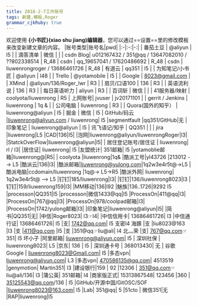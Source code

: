 ```yaml
---
title: 2018-2-7工作账号 
tags: 新建,模板,Roger
grammar_cjkRuby: true
---
```



欢迎使用 **{小书匠}(xiao shu jiang)编辑器**，您可以通过==设置==里的修改模板来改变新建文章的内容。
|账号类型|账号名|pwd|
|:-|:-:|-:|
| 番茄土豆 | @aliyun | l5 |
| 滴答清单 | 微信 | |
| csdn Blog| u012167432 / 351@qq / 13647082010 / ??802338514 | R_48
| csdn | qq_19657041 / 17620486692 | R_48
| csdn | liuwenrongroger / 13686461726 | R_48
| 有道云 | qq351 | l5 |
| 为知笔记/小书匠 | @aliyun | l48 |
| Trello | @yotamobile | l5 |
| Google | 8023@gmail.com | 
| XMind | @aliyun/136/Roger_lwr | R3 |
| 扇贝/口语100 | 136 | R3 |
| 英语流利说 | 136 | R3 |
| 每日英语听力 | aliyun | R3 |
| 百词斩 | 微信 | |
| 41服务器/映射 | coolyota/liuwenrong | R5
| 上网账号| jvuser | jv20171101 |
| gerrit / Jenkins | liuwenrong | 1q & |
| 公司电脑 | liuwenrong | R3 |
| Quora(国外的知乎） | liuwenrong@aliyun |  l5
| 掘金 | 微信 |  l5
| GitHub/码云 |liuwenrong@aliyun.com / liuwenrong|  l5
|segmentfault  |qq351/GitHub|无
| 印象笔记 | liuwenrong@aliyun | l5
| 讯飞语记/知乎 | QQ351 |  |
| jira |liuwenrong|L5
|CAD|136|l5|
|泡网|liuwenrong@aliyun/liuwenrongRoger|l3|
|StatckOverFlow|liuwenrong@aliyun|l5|
| 居住登记账号/居住证 | liuwenrong| rl / l3|
|居住证| liuwenrong| l5
|友盟统计| 351邮箱| l5
|yotamoblie邮箱|liuwenrong@|R5|
| coolyota |liuwenrong|1q&
|酷派工号|yl43726 |213012 --> L5
|酷派云|136|l3|
|酷派邮箱|liuwenrong@yulong.com|1q2w3e4r5t@->L5
|酷派电脑|ccdomain/liuwenrong  |1q@-> L5->R5
|酷派外网| liuwenrong| 1q2w3e4r5t@ --> L5
|钉钉|185/liuwenrong|l3|
|钉钉|136/liuwenrong8023|l3
|钉钉|159/liuwenrong159|l3|
|MM移动|136|l92
|魅族|136..1726|9292  l5
|processon|QQ351|l5
|processon|微信1433@qq|l5
|ProcessOn|411@qq|l3|
|ProcessOn|767@qq|l3|
|ProcessOn|978/coolpad邮箱|l3|
|ProcessOn|1742/yulong邮箱|l3|
|印象笔记|liuwenrong@aliyun|l5|
|简书|QQ351|无|
|中信|Roger8023| l3☞l4|
|中信信用卡| 13686461726| l3
|中信通行证| 13686461726| l5
|支| 1742@qq.com| l5 支密l4 海豚
|支 |liu8023@163 |l3
|支 |411@qq.com |l5
|支 |351@qq☞liu@ali| l4 北灬荣
|支| 767@qq.com☞351| l5 坏小子
|阿里邮箱| liuwenrong@aliyun.com| l5
| 深圳社保 | liuwenrong8023| L5
|京东| 136 | l5
| 深圳通卡号 | 368013430| 无
| 谷歌Google | liuwenrong8023@Gmail.com|  l5
|多态vpn| liuwenrong@aliyun.com| L3
|多态vpn| 470586135@qq.com| 4513519
|genymotion| Martin351|  l3
|建设银行|159 | 92
|12306 | 351@qq.com☞liu@ali/136| l3
|蒲公英| 351邮箱| l4
|商家版正式| 15313867548| 123456
|360  |  35125543@qq.com/136 |   l5
|GitHub/开源中国/GitOSC/SOF |liuwenrong8023@163.com|  l5
|Lab| 351@qq|  5
|51cto | 微信351|无
|RAP|liuwenrong|l5